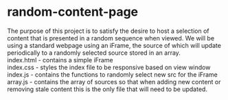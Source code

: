 # random-content-page
The purpose of this project is to satisfy the desire to host a selection of content that is presented in a random sequence when viewed. We will be using a standard webpage using an iFrame, the source of which will update periodically to a randomly selected source stored in an array.<br>
index.html - contains a simple iFrame<br>
index.css - styles the index file to be responsive based on view window<br>
index.js - contains the functions to randomly select new src for the iFrame<br>
array.js - contains the array of sources so that when adding new content or removing stale content this is the only file that will need to be updated.<br>